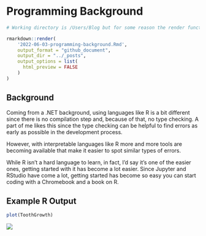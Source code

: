 Programming Background
================

``` r
# Working directory is /Users/Blog but for some reason the render function is looking into the _Rmd folder

rmarkdown::render(
    '2022-06-03-programming-background.Rmd', 
    output_format = "github_document",
    output_dir = "../_posts",
    output_options = list(
      html_preview = FALSE
    )
)
```

## Background

Coming from a .NET background, using languages like R is a bit different
since there is no compilation step and, because of that, no type
checking. A part of me likes this since the type checking can be helpful
to find errors as early as possible in the development process.

However, with interpretable languages like R more and more tools are
becoming available that make it easier to spot similar types of errors.

While R isn’t a hard language to learn, in fact, I’d say it’s one of the
easier ones, getting started with it has become a lot easier. Since
Jupyter and RStudio have come a lot, getting started has become so easy
you can start coding with a Chromebook and a book on R.

## Example R Output

``` r
plot(ToothGrowth)
```

![](../imagesunnamed-chunk-4-1.png)<!-- -->
